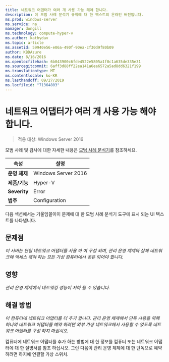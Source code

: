 ```yaml
---
title: 네트워크 어댑터가 여러 개 사용 가능 해야 합니다.
description: 이 모범 사례 분석기 규칙에 대 한 텍스트의 온라인 버전입니다.
ms.prod: windows-server
ms.service: na
manager: dongill
ms.technology: compute-hyper-v
ms.author: kathydav
ms.topic: article
ms.assetid: 59940e56-e06a-490f-90ea-cf30d9f80b09
author: KBDAzure
ms.date: 8/16/2016
ms.openlocfilehash: 6b043900c6fde4522e5805a1f0c1a635de335e31
ms.sourcegitcommit: 6aff3d88ff22ea141a6ea6572a5ad8dd6321f199
ms.translationtype: MT
ms.contentlocale: ko-KR
ms.lasthandoff: 09/27/2019
ms.locfileid: "71364803"
---
```

# <a name="more-than-one-network-adapter-should-be-available"></a>네트워크 어댑터가 여러 개 사용 가능 해야 합니다.

>적용 대상: Windows Server 2016

모범 사례 및 검사에 대한 자세한 내용은 [모범 사례 분석기](https://go.microsoft.com/fwlink/?LinkId=122786)를 참조하세요.  
  
|속성|설명|  
|-|-|  
|**운영 체제**|Windows Server 2016|  
|**제품/기능**|Hyper-V|  
|**Severity**|Error|  
|**범주**|Configuration|  

다음 섹션에서는 기울임꼴이이 문제에 대 한 모범 사례 분석기 도구에 표시 되는 UI 텍스트를 나타냅니다.

## <a name="issue"></a>문제점  
  
*이 서버는 단일 네트워크 어댑터를 사용 하 여 구성 되며, 관리 운영 체제와 실제 네트워크에 액세스 해야 하는 모든 가상 컴퓨터에서 공유 되어야 합니다.*  
  
## <a name="impact"></a>영향  
  
*관리 운영 체제에서 네트워킹 성능이 저하 될 수 있습니다.*  
  
## <a name="resolution"></a>해결 방법  
  
*이 컴퓨터에 네트워크 어댑터를 더 추가 합니다. 관리 운영 체제에서 단독 사용을 위해 하나의 네트워크 어댑터를 예약 하려면 외부 가상 네트워크에서 사용할 수 있도록 네트워크 어댑터를 구성 하지 마십시오.*  
  
컴퓨터에 네트워크 어댑터를 추가 하는 방법에 대 한 정보를 컴퓨터 또는 네트워크 어댑터에 대 한 설명서를 참조 하십시오. 그런 다음이 관리 운영 체제에 대 한 단독으로 예약 하려면 하지에 연결할 가상 스위치.   
  


